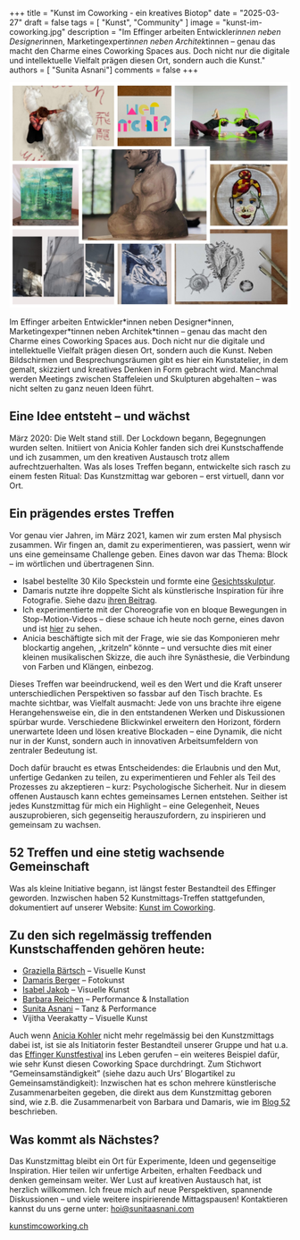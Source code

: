 +++
title = "Kunst im Coworking - ein kreatives Biotop"
date = "2025-03-27"
draft = false
tags = [ "Kunst", "Community" ]
image = "kunst-im-coworking.jpg"
description = "Im Effinger arbeiten Entwickler*innen neben Designer*innen, Marketingexper*tinnen neben Architek*tinnen – genau das macht den Charme eines Coworking Spaces aus. Doch nicht nur die digitale und intellektuelle Vielfalt prägen diesen Ort, sondern auch die Kunst."
authors = [ "Sunita Asnani"]
comments = false
+++

![Kunst im Coworking](kunst-im-coworking.jpg)

<div class="lead">Im Effinger arbeiten Entwickler*innen neben Designer*innen, Marketingexper*tinnen neben Architek*tinnen – genau das macht den Charme eines Coworking Spaces aus. Doch nicht nur die digitale und intellektuelle Vielfalt prägen diesen Ort, sondern auch die Kunst. Neben Bildschirmen und Besprechungsräumen gibt es hier ein Kunstatelier, in dem gemalt, skizziert und kreatives Denken in Form gebracht wird. Manchmal werden Meetings zwischen Staffeleien und Skulpturen abgehalten – was nicht selten zu ganz neuen Ideen führt.</div>

## Eine Idee entsteht – und wächst

März 2020: Die Welt stand still. Der Lockdown begann, Begegnungen wurden selten. Initiiert von Anicia Kohler fanden sich drei Kunstschaffende und ich zusammen, um den kreativen Austausch trotz allem aufrechtzuerhalten. Was als loses Treffen begann, entwickelte sich rasch zu einem festen Ritual: Das Kunstzmittag war geboren – erst virtuell, dann vor Ort.

## Ein prägendes erstes Treffen
Vor genau vier Jahren, im März 2021, kamen wir zum ersten Mal physisch zusammen. Wir fingen an, damit zu experimentieren, was passiert, wenn wir uns eine gemeinsame Challenge geben. Eines davon war das Thema: Block – im wörtlichen und übertragenen Sinn.

- Isabel bestellte 30 Kilo Speckstein und formte eine [Gesichtsskulptur](https://www.aufzurkunst.ch/posts/am-anfang-war-der-klotz/).
- Damaris nutzte ihre doppelte Sicht als künstlerische Inspiration für ihre Fotografie. Siehe dazu [ihren Beitrag](https://dmrsbrgr.com/blog/2021/3/18/b-l-o-c-k-).
- Ich experimentierte mit der Choreografie von en bloque Bewegungen in Stop-Motion-Videos – diese schaue ich heute noch gerne, eines davon und ist [hier](https://vimeo.com/525590284) zu sehen.
- Anicia beschäftigte sich mit der Frage, wie sie das Komponieren mehr blockartig angehen, „kritzeln“ könnte – und versuchte dies mit einer kleinen musikalischen Skizze, die auch ihre Synästhesie, die Verbindung von Farben und Klängen, einbezog.

Dieses Treffen war beeindruckend, weil es den Wert und die Kraft unserer unterschiedlichen Perspektiven so fassbar auf den Tisch brachte. Es machte sichtbar, was Vielfalt ausmacht: Jede von uns brachte ihre eigene Herangehensweise ein, die in den entstandenen Werken und Diskussionen spürbar wurde. Verschiedene Blickwinkel erweitern den Horizont, fördern unerwartete Ideen und lösen kreative Blockaden – eine Dynamik, die nicht nur in der Kunst, sondern auch in innovativen Arbeitsumfeldern von zentraler Bedeutung ist.

Doch dafür braucht es etwas Entscheidendes: die Erlaubnis und den Mut, unfertige Gedanken zu teilen, zu experimentieren und Fehler als Teil des Prozesses zu akzeptieren – kurz: Psychologische Sicherheit. Nur in diesem offenen Austausch kann echtes gemeinsames Lernen entstehen.
Seither ist jedes Kunstzmittag für mich ein Highlight – eine Gelegenheit, Neues auszuprobieren, sich gegenseitig herauszufordern, zu inspirieren und gemeinsam zu wachsen.

## 52 Treffen und eine stetig wachsende Gemeinschaft

Was als kleine Initiative begann, ist längst fester Bestandteil des Effinger geworden. Inzwischen haben 52 Kunstmittags-Treffen stattgefunden, dokumentiert auf unserer Website: [Kunst im Coworking](https://www.kunstimcoworking.ch/).

## Zu den sich regelmässig treffenden Kunstschaffenden gehören heute:

- [Graziella Bärtsch](https://www.graziellabaertsch.ch/) – Visuelle Kunst
- [Damaris Berger](https://dmrsbrgr.com/) – Fotokunst
- [Isabel Jakob](https://www.isabeljakob.ch/) – Visuelle Kunst
- [Barbara Reichen](https://barbarareichen.com) – Performance & Installation
- [Sunita Asnani](https://www.sunitaasnani.com/) – Tanz & Performance
- Vijitha Veerakatty – Visuelle Kunst

Auch wenn [Anicia Kohler](https://www.aniciakohler.ch/) nicht mehr regelmässig bei den Kunstzmittags dabei ist, ist sie als Initiatorin fester Bestandteil unserer Gruppe und hat u.a. das [Effinger Kunstfestival](https://www.effinger.ch/blog/effinger-kunstfestival/) ins Leben gerufen – ein weiteres Beispiel dafür, wie sehr Kunst diesen Coworking Space durchdringt. 
Zum Stichwort “Gemeinsamständigkeit” (siehe dazu auch Urs’ Blogartikel zu Gemeinsamständigkeit): Inzwischen hat es schon mehrere künstlerische Zusammenarbeiten gegeben, die direkt aus dem Kunstzmittag geboren sind, wie z.B. die Zusammenarbeit von Barbara und Damaris, wie im [Blog 52](https://www.kunstimcoworking.ch/kunstzmittag-52/) beschrieben.

## Was kommt als Nächstes?
Das Kunstzmittag bleibt ein Ort für Experimente, Ideen und gegenseitige Inspiration. Hier teilen wir unfertige Arbeiten, erhalten Feedback und denken gemeinsam weiter.
Wer Lust auf kreativen Austausch hat, ist herzlich willkommen. Ich freue mich auf neue Perspektiven, spannende Diskussionen – und viele weitere inspirierende Mittagspausen!
Kontaktieren kannst du uns gerne unter: [hoi@sunitaasnani.com](mailto:hoi@sunitaasnani.com)


<a class="btn btn-primary" href="https://www.kunstimcoworking.ch" target="_blank">kunstimcoworking.ch</a>
